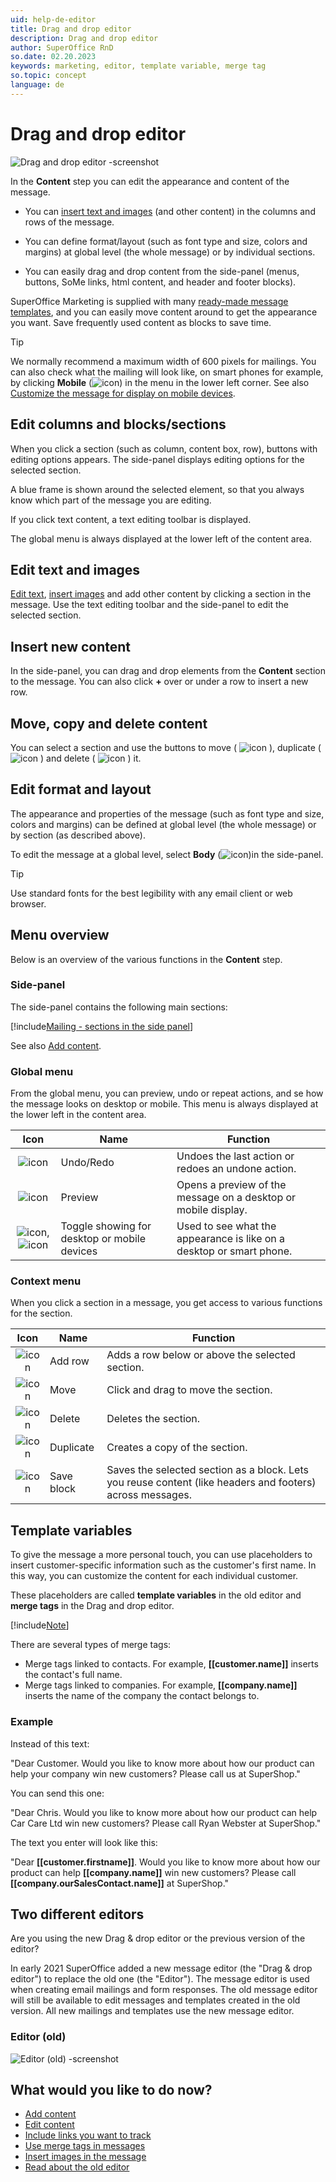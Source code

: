 ```yaml
---
uid: help-de-editor
title: Drag and drop editor
description: Drag and drop editor
author: SuperOffice RnD
so.date: 02.20.2023
keywords: marketing, editor, template variable, merge tag
so.topic: concept
language: de
---
```


# Drag and drop editor

![Drag and drop editor -screenshot][img1]

In the **Content** step you can edit the appearance and content of the message.

* You can [insert text and images][1] (and other content) in the columns and rows of the message.

* You can define format/layout (such as font type and size, colors and margins) at global level (the whole message) or by individual sections.

* You can easily drag and drop content from the side-panel (menus, buttons, SoMe links, html content, and header and footer blocks).

SuperOffice Marketing is supplied with many [ready-made message templates][9], and you can easily move content around to get the appearance you want. Save frequently used content as blocks to save time.

> [!TIP]
> We normally recommend a maximum width of 600 pixels for mailings. You can also check what the mailing will look like, on smart phones for example, by clicking **Mobile** (![icon][img4]) in the menu in the lower left corner. See also [Customize the message for display on mobile devices][3].

## Edit columns and blocks/sections

When you click a section (such as column, content box, row), buttons with editing options appears. The side-panel displays editing options for the selected section.

A blue frame is shown around the selected element, so that you always know which part of the message you are editing.

If you click text content, a text editing toolbar is displayed.

The global menu is always displayed at the lower left of the content area.

## Edit text and images

[Edit text][5], [insert images][6] and add other content by clicking a section in the message. Use the text editing toolbar and the side-panel to edit the selected section.

## Insert new content

In the side-panel, you can drag and drop elements from the **Content** section to the message. You can also click **+** over or under a row to insert a new row.

## Move, copy and delete content

You can select a section and use the buttons to move ( ![icon][img6] ), duplicate ( ![icon][img8] ) and delete ( ![icon][img7] ) it.

## Edit format and layout

The appearance and properties of the message (such as font type and size, colors and margins) can be defined at global level (the whole message) or by section (as described above).

To edit the message at a global level, select **Body** (![icon][img12])in the side-panel.

> [!TIP]
> Use standard fonts for the best legibility with any email client or web browser.

## Menu overview

Below is an overview of the various functions in the **Content** step.

### Side-panel

The side-panel contains the following main sections:

[!include[Mailing - sections in the side panel](includes/mailing-side-panel.md)]

See also [Add content][1].

### Global menu

From the global menu, you can preview, undo or repeat actions, and se how the message looks on desktop or mobile. This menu is always displayed at the lower left in the content area.

| Icon | Name | Function |
|:-:|---|---|
| ![icon][img11] | Undo/Redo | Undoes the last action or redoes an undone action. |
| ![icon][img2] | Preview | Opens a preview of the message on a desktop or mobile display. |
| ![icon][img3], ![icon][img4] | Toggle showing for desktop or mobile devices | Used to see what the appearance is like on a desktop or smart phone. |

### Context menu

When you click a section in a message, you get access to various functions for the section.

| Icon | Name | Function |
|:-:|---|---|
| ![icon][img5] | Add row | Adds a row below or above the selected section. |
| ![icon][img6] | Move | Click and drag to move the section. |
| ![icon][img7] | Delete | Deletes the section. |
| ![icon][img8] | Duplicate | Creates a copy of the section. |
| ![icon][img9] | Save block | Saves the selected section as a block. Lets you reuse content (like headers and footers) across messages. |

## <a id="variables" />Template variables

To give the message a more personal touch, you can use placeholders to insert customer-specific information such as the customer's first name. In this way, you can customize the content for each individual customer.

These placeholders are called **template variables** in the old editor and **merge tags** in the Drag and drop editor.

[!include[Note](includes/note-imported-recipients.md)]

There are several types of merge tags:

* Merge tags linked to contacts. For example, **\[\[customer.name\]\]** inserts the contact's full name.
* Merge tags linked to companies. For example, **\[\[company.name\]\]** inserts the name of the company the contact belongs to.

### Example

Instead of this text:

"Dear Customer. Would you like to know more about how our product can help your company win new customers? Please call us at SuperShop."

You can send this one:

"Dear Chris. Would you like to know more about how our product can help Car Care Ltd win new customers? Please call Ryan Webster at SuperShop."

The text you enter will look like this:

"Dear **\[\[customer.firstname\]\]**. Would you like to know more about how our product can help **\[\[company.name\]\]** win new customers? Please call **\[\[company.ourSalesContact.name\]\]** at SuperShop."

## Two different editors

Are you using the new Drag & drop editor or the previous version of the editor?

In early 2021 SuperOffice added a new message editor (the "Drag & drop editor") to replace the old one (the "Editor"). The message editor is used when creating email mailings and form responses. The old message editor will still be available to edit messages and templates created in the old version. All new mailings and templates use the new message editor.

### Editor (old)

![Editor (old) -screenshot][img13]

## What would you like to do now?

* [Add content][1]
* [Edit content][5]
* [Include links you want to track][8]
* [Use merge tags in messages][7]
* [Insert images in the message][6]
* [Read about the old editor][2]

<!-- Referenced links -->
[1]: add-content.md
[3]: customize-for-mobile.md
[5]: edit-paragraph.md
[6]: insert-images-in-message.md
[7]: add-merge-tag.md
[8]: ../tracked-links/learn/add-tracked-link-to-msg.md
[9]: work-with-messages-and-templates.md
[2]: https://help.superoffice.com/Documentation/Help/EN/CRM/UserHelp/index.htm#t=Mailing%2FHelptopics%2Foldeditor%2FStep_3__Content_-_Formatted_e-mail.htm

<!-- Referenced images -->
[img1]: media/edit-template.png
[img2]: ../../../media/icons/marketing-and-forms/preview.png
[img3]: ../../../media/icons/marketing-and-forms/desktop.png
[img4]: ../../../media/icons/marketing-and-forms/mobile-2.png
[img5]: ../../../media/icons/marketing-and-forms/add-row.png
[img6]: ../../../media/icons/marketing-and-forms/move-2.png
[img7]: ../../../media/icons/marketing-and-forms/cancel.png
[img8]: ../../../media/icons/marketing-and-forms/copy.jpg
[img9]: ../../../media/icons/marketing-and-forms/save-block.png
[img11]: ../../../media/icons/marketing-and-forms/undo-redo.png
[img12]: ../../../media/icons/marketing-and-forms/side-panel-body-small.png
[img13]: media/template-edit-overview-old.png

